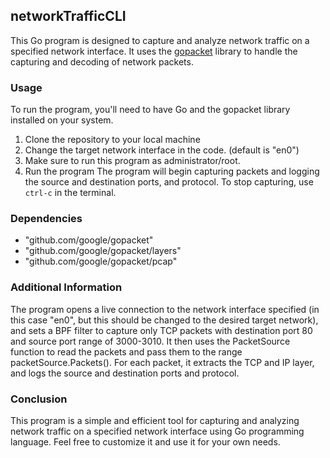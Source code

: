 ## networkTrafficCLI

This Go program is designed to capture and analyze network traffic on a specified network interface. It uses the [gopacket](https://github.com/google/gopacket) library to handle the capturing and decoding of network packets.

### Usage

To run the program, you'll need to have Go and the gopacket library installed on your system.

1. Clone the repository to your local machine
2. Change the target network interface in the code. (default is "en0")
3.  Make sure to run this program as administrator/root.
4. Run the program
The program will begin capturing packets and logging the source and destination ports, and protocol. To stop capturing, use `ctrl-c` in the terminal.

### Dependencies

- "github.com/google/gopacket"
- "github.com/google/gopacket/layers"
- "github.com/google/gopacket/pcap"

### Additional Information
The program opens a live connection to the network interface specified (in this case "en0", but this should be changed to the desired target network), and sets a BPF filter to capture only TCP packets with destination port 80 and source port range of 3000-3010. 
It then uses the PacketSource function to read the packets and pass them to the range packetSource.Packets().
For each packet, it extracts the TCP and IP layer, and logs the source and destination ports and protocol.

### Conclusion

This program is a simple and efficient tool for capturing and analyzing network traffic on a specified network interface using Go programming language. Feel free to customize it and use it for your own needs.
